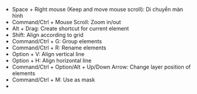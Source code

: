 - Space + Right mouse (Keep and move mouse scroll): Di chuyển màn hình
- Command/Ctrl + Mouse Scroll: Zoom in/out
- Alt + Drag: Create shortcut for current element
- Shift: Align according to grid
- Command/Ctrl + G: Group elements
- Command/Ctrl + R: Rename elements
- Option + V: Align vertical line
- Option + H: Align horizontal line
- Command/Ctrl + Option/Alt + Up/Down Arrow: Change layer position of elements
- Command/Ctrl + M: Use as mask
- 